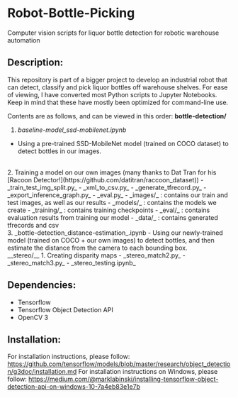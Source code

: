 # Robot-Bottle-Picking
Computer vision scripts for liquor bottle detection for robotic warehouse automation

## Description:
This repository is part of a bigger project to develop an industrial robot that can detect, classify and pick liquor bottles off warehouse shelves. For ease of viewing, I have converted most Python scripts to Jupyter Notebooks. Keep in mind that these have mostly been optimized for command-line use.

Contents are as follows, and can be viewed in this order:
__bottle-detection/__
1. _baseline-model_ssd-mobilenet.ipynb_
  - Using a pre-trained SSD-MobileNet model (trained on COCO dataset) to detect bottles in our images.
<br>
2. Training a model on our own images (many thanks to Dat Tran for his [Racoon Detector!](https://github.com/datitran/raccoon_dataset))
  - _train_test_img_split.py_
  - _xml_to_csv.py_
  - _generate_tfrecord.py_
  - _export_inference_graph.py_
  - _eval.py_
  - _images/_ : contains our train and test images, as well as our results
  - _models/_ : contains the models we create
  - _training/_ : contains training checkpoints
  - _eval/_ : contains evaluation results from training our model
  - _data/_ : contains generated tfrecords and csv
<br>
3. _bottle-detection_distance-estimation_.ipynb
  - Using our newly-trained model (trained on COCO + our own images) to detect bottles, and then estimate the distance from the camera to   each bounding box.
<br>
__stereo/__
1. Creating disparity maps
- _stereo_match2.py_
- _stereo_match3.py_
- _stereo_testing.ipynb_

## Dependencies:
- Tensorflow
- Tensorflow Object Detection API
- OpenCV 3

## Installation:
For installation instructions, please follow:
https://github.com/tensorflow/models/blob/master/research/object_detection/g3doc/installation.md
For installation instructions on Windows, please follow:
https://medium.com/@marklabinski/installing-tensorflow-object-detection-api-on-windows-10-7a4eb83e1e7b
